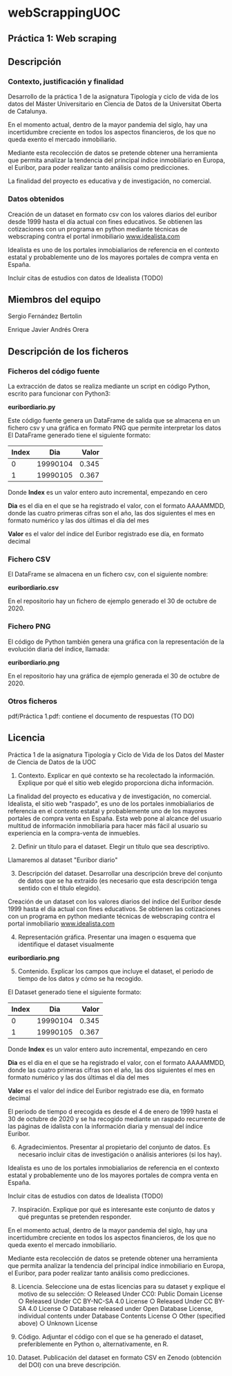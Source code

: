 # webScrappingUOC

## Práctica 1: Web scraping

## Descripción

### Contexto, justificación y finalidad
Desarrollo de la práctica 1 de la asignatura Tipología y ciclo de vida de los datos del Máster Universitario en Ciencia de Datos de la Universitat Oberta de Catalunya.

En el momento actual, dentro de la mayor pandemia del siglo, hay una incertidumbre creciente en todos los aspectos financieros, de los que no queda exento el mercado inmobiliario.

Mediante esta recolección de datos se pretende obtener una herramienta que permita analizar la tendencia del principal índice inmobiliario en Europa, el Euribor, para poder realizar tanto análisis como predicciones.

La finalidad del proyecto es educativa y de investigación, no comercial.

### Datos obtenidos
Creación de un dataset en formato csv con los valores diarios del euribor desde 1999 hasta el día actual con fines educativos. Se obtienen las cotizaciones con un programa en python mediante técnicas de webscraping contra el portal inmobiliario www.idealista.com

Idealista es uno de los portales inmobialiarios de referencia en el contexto estatal y probablemente uno de los mayores portales de compra venta en España.

Incluir citas de estudios con datos de Idealista (TODO)

## Miembros del equipo

Sergio Fernández Bertolin

Enrique Javier Andrés Orera


## Descripción de los ficheros


### Ficheros del código fuente
La extracción de datos se realiza mediante un script en código Python, escrito para funcionar con Python3: 

__euribordiario.py__  

Este código fuente genera un DataFrame de salida que se almacena en un fichero csv y una gráfica en formato PNG que permite interpretar los datos
El DataFrame generado tiene el siguiente formato:

| Index   |      Dia      |  Valor |
|---------|:-------------:|-------:|
| 0       |  19990104     | 0.345  |
| 1       |  19990105     | 0.367  |

Donde __Index__ es un valor entero auto incremental, empezando en cero

__Dia__ es el dia en el que se ha registrado el valor, con el formato AAAAMMDD, donde las cuatro primeras cifras son el año, las dos siguientes el mes en formato numérico y las dos últimas el día del mes

__Valor__ es el valor del índice del Euribor registrado ese día, en formato decimal


### Fichero CSV
El DataFrame se almacena en un fichero csv, con el siguiente nombre:

__euribordiario.csv__

En el repositorio hay un fichero de ejemplo generado el 30 de octubre de 2020. 

### Fichero PNG
El código de Python también genera una gráfica con la representación de la evolución diaria del índice, llamada:  

__euribordiario.png__

En el repositorio hay una gráfica de ejemplo generada el 30 de octubre de 2020.

### Otros ficheros
pdf/Práctica 1.pdf: contiene el documento de respuestas (TO DO)

## Licencia


Práctica 1 de la asignatura Tipología y Ciclo de Vida de los Datos del Master de Ciencia de Datos de la UOC

1. Contexto. Explicar en qué contexto se ha recolectado la información. Explique
por qué el sitio web elegido proporciona dicha información.

La finalidad del proyecto es educativa y de investigación, no comercial. Idealista, el sitio web "raspado", es uno de los portales inmobialiarios de referencia en el contexto estatal y probablemente uno de los mayores portales de compra venta en España. Esta web pone al alcance del usuario multitud de información inmobiliaria para hacer más fácil al usuario su experiencia en la compra-venta de inmuebles.

2. Definir un título para el dataset. Elegir un título que sea descriptivo.

Llamaremos al dataset "Euribor diario"

3. Descripción del dataset. Desarrollar una descripción breve del conjunto de datos
que se ha extraído (es necesario que esta descripción tenga sentido con el título
elegido).

Creación de un dataset con los valores diarios del índice del Euribor desde 1999 hasta el día actual con fines educativos. Se obtienen las cotizaciones con un programa en python mediante técnicas de webscraping contra el portal inmobiliario www.idealista.com

4. Representación gráfica. Presentar una imagen o esquema que identifique el
dataset visualmente

__euribordiario.png__

5. Contenido. Explicar los campos que incluye el dataset, el periodo de tiempo de
los datos y cómo se ha recogido.

El Dataset generado tiene el siguiente formato:

| Index   |      Dia      |  Valor |
|---------|:-------------:|-------:|
| 0       |  19990104     | 0.345  |
| 1       |  19990105     | 0.367  |

Donde __Index__ es un valor entero auto incremental, empezando en cero

__Dia__ es el dia en el que se ha registrado el valor, con el formato AAAAMMDD, donde las cuatro primeras cifras son el año, las dos siguientes el mes en formato numérico y las dos últimas el día del mes

__Valor__ es el valor del índice del Euribor registrado ese día, en formato decimal

El periodo de tiempo d erecogida es desde el 4 de enero de 1999 hasta el 30 de octubre de 2020 y se ha recogido mediante un raspado recurrente de las páginas de idalista con la información diaria y mensual del índice Euribor.

6. Agradecimientos. Presentar al propietario del conjunto de datos. Es necesario
incluir citas de investigación o análisis anteriores (si los hay).

Idealista es uno de los portales inmobialiarios de referencia en el contexto estatal y probablemente uno de los mayores portales de compra venta en España.

Incluir citas de estudios con datos de Idealista (TODO)

7. Inspiración. Explique por qué es interesante este conjunto de datos y qué
preguntas se pretenden responder.

En el momento actual, dentro de la mayor pandemia del siglo, hay una incertidumbre creciente en todos los aspectos financieros, de los que no queda exento el mercado inmobiliario.

Mediante esta recolección de datos se pretende obtener una herramienta que permita analizar la tendencia del principal índice inmobiliario en Europa, el Euribor, para poder realizar tanto análisis como predicciones.

8. Licencia. Seleccione una de estas licencias para su dataset y explique el motivo
de su selección:
○ Released Under CC0: Public Domain License
○ Released Under CC BY-NC-SA 4.0 License
○ Released Under CC BY-SA 4.0 License
○ Database released under Open Database License, individual contents
under Database Contents License
○ Other (specified above)
○ Unknown License

9. Código. Adjuntar el código con el que se ha generado el dataset, preferiblemente
en Python o, alternativamente, en R.


10. Dataset. Publicación del dataset en formato CSV en Zenodo (obtención del DOI)
con una breve descripción.
